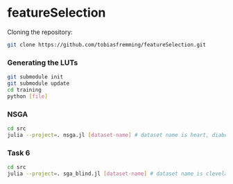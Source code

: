 # featureSelection

Cloning the repository:
```sh
git clone https://github.com/tobiasfremming/featureSelection.git
```

### Generating the LUTs
```sh
git submodule init
git submodule update
cd training
python [file]
```

### NSGA
```sh
cd src
julia --project=. nsga.jl [dataset-name] # dataset name is heart, diabetes, cancer or wine
```

### Task 6
```sh
cd src
julia --project=. sga_blind.jl [dataset-name] # dataset name is cleveland, zoo or letter
```
